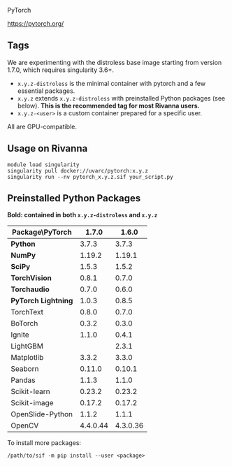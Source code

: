 PyTorch

https://pytorch.org/

## Tags
We are experimenting with the distroless base image starting from version 1.7.0, which requires singularity 3.6+.

- `x.y.z-distroless` is the minimal container with pytorch and a few essential packages.
- `x.y.z` extends `x.y.z-distroless` with preinstalled Python packages (see below). **This is the recommended tag for most Rivanna users.**
- `x.y.z-<user>` is a custom container prepared for a specific user.

All are GPU-compatible.

## Usage on Rivanna
```
module load singularity
singularity pull docker://uvarc/pytorch:x.y.z
singularity run --nv pytorch_x.y.z.sif your_script.py
```

## Preinstalled Python Packages
**Bold: contained in both `x.y.z-distroless` and `x.y.z`**

| Package\PyTorch | 1.7.0 | 1.6.0 |
|---|---|---|
|**Python**            | 3.7.3   | 3.7.3   | 
|**NumPy**             | 1.19.2  | 1.19.1  | 
|**SciPy**             | 1.5.3   | 1.5.2   |
|**TorchVision**       | 0.8.1   | 0.7.0   |
|**Torchaudio**        | 0.7.0   | 0.6.0   |
|**PyTorch Lightning** | 1.0.3   | 0.8.5   |
|TorchText             | 0.8.0   | 0.7.0   |
|BoTorch               | 0.3.2   | 0.3.0   |
|Ignite                | 1.1.0   | 0.4.1   |
|LightGBM              |         | 2.3.1   |
|Matplotlib            | 3.3.2   | 3.3.0   |
|Seaborn               | 0.11.0  | 0.10.1  |
|Pandas                | 1.1.3   | 1.1.0   |
|Scikit-learn          | 0.23.2  | 0.23.2  |
|Scikit-image          | 0.17.2  | 0.17.2  |
|OpenSlide-Python      | 1.1.2   | 1.1.1   |
|OpenCV                | 4.4.0.44| 4.3.0.36|

To install more packages:
```
/path/to/sif -m pip install --user <package>
```
